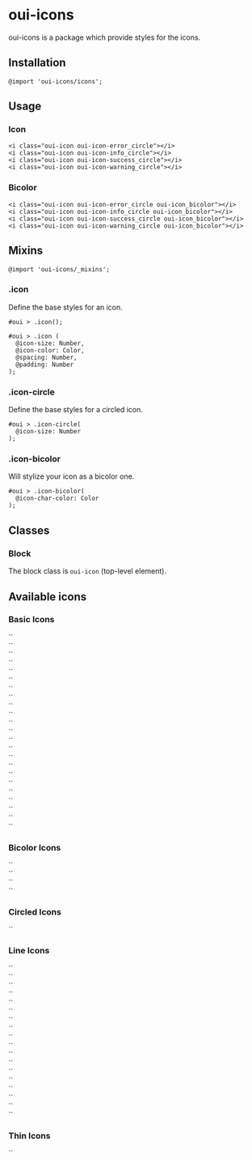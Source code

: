 # oui-icons

<component-status cx-design="partial" ux="rc"></component-status>

oui-icons is a package which provide styles for the icons.

## Installation

```less
@import 'oui-icons/icons';
```

## Usage

### Icon

```html:preview
<i class="oui-icon oui-icon-error_circle"></i>
<i class="oui-icon oui-icon-info_circle"></i>
<i class="oui-icon oui-icon-success_circle"></i>
<i class="oui-icon oui-icon-warning_circle"></i>
```

### Bicolor

```html:preview
<i class="oui-icon oui-icon-error_circle oui-icon_bicolor"></i>
<i class="oui-icon oui-icon-info_circle oui-icon_bicolor"></i>
<i class="oui-icon oui-icon-success_circle oui-icon_bicolor"></i>
<i class="oui-icon oui-icon-warning_circle oui-icon_bicolor"></i>
```

## Mixins

```less
@import 'oui-icons/_mixins';
```

### .icon

Define the base styles for an icon.

```less
#oui > .icon();
```

```less
#oui > .icon (
  @icon-size: Number,
  @icon-color: Color,
  @spacing: Number,
  @padding: Number
);
```

### .icon-circle

Define the base styles for a circled icon.

```less
#oui > .icon-circle(
  @icon-size: Number
);
```

### .icon-bicolor

Will stylize your icon as a bicolor one.

```less
#oui > .icon-bicolor(
  @icon-char-color: Color
);
```

## Classes

### Block

The block class is `oui-icon` (top-level element).

## Available icons

### Basic Icons

<div class="oui-icon-badge">
  <div class="oui-icon-badge__preview"><i class="oui-icon oui-icon-ovh" aria-hidden="true"></i></div>
  <div class="oui-icon-badge__code">
    `<i class="oui-icon oui-icon-ovh" aria-hidden="true"></i>`
  </div>
</div>

<div class="oui-icon-badge">
  <div class="oui-icon-badge__preview"><i class="oui-icon oui-icon-close" aria-hidden="true"></i></div>
  <div class="oui-icon-badge__code">
    `<i class="oui-icon oui-icon-close" aria-hidden="true"></i>`
  </div>
</div>

<div class="oui-icon-badge">
  <div class="oui-icon-badge__preview"><i class="oui-icon oui-icon-error_circle" aria-hidden="true"></i></div>
  <div class="oui-icon-badge__code">
    `<i class="oui-icon oui-icon-error_circle" aria-hidden="true"></i>`
  </div>
</div>

<div class="oui-icon-badge">
  <div class="oui-icon-badge__preview"><i class="oui-icon oui-icon-help_circle" aria-hidden="true"></i></div>
  <div class="oui-icon-badge__code">
    `<i class="oui-icon oui-icon-help_circle" aria-hidden="true"></i>`
  </div>
</div>

<div class="oui-icon-badge">
  <div class="oui-icon-badge__preview"><i class="oui-icon oui-icon-info_circle" aria-hidden="true"></i></div>
  <div class="oui-icon-badge__code">
    `<i class="oui-icon oui-icon-info_circle" aria-hidden="true"></i>`
  </div>
</div>

<div class="oui-icon-badge">
  <div class="oui-icon-badge__preview"><i class="oui-icon oui-icon-success_circle" aria-hidden="true"></i></div>
  <div class="oui-icon-badge__code">
    `<i class="oui-icon oui-icon-success_circle" aria-hidden="true"></i>`
  </div>
</div>

<div class="oui-icon-badge">
  <div class="oui-icon-badge__preview"><i class="oui-icon oui-icon-warning_circle" aria-hidden="true"></i></div>
  <div class="oui-icon-badge__code">
    `<i class="oui-icon oui-icon-warning_circle" aria-hidden="true"></i>`
  </div>
</div>

<div class="oui-icon-badge">
  <div class="oui-icon-badge__preview"><i class="oui-icon oui-icon-eye" aria-hidden="true"></i></div>
  <div class="oui-icon-badge__code">
    `<i class="oui-icon oui-icon-eye" aria-hidden="true"></i>`
  </div>
</div>

<div class="oui-icon-badge">
  <div class="oui-icon-badge__preview"><i class="oui-icon oui-icon-eye-blocked" aria-hidden="true"></i></div>
  <div class="oui-icon-badge__code">
    `<i class="oui-icon oui-icon-eye-blocked" aria-hidden="true"></i>`
  </div>
</div>

<div class="oui-icon-badge">
  <div class="oui-icon-badge__preview"><i class="oui-icon oui-icon-chevron-up" aria-hidden="true"></i></div>
  <div class="oui-icon-badge__code">
    `<i class="oui-icon oui-icon-chevron-up" aria-hidden="true"></i>`
  </div>
</div>

<div class="oui-icon-badge">
  <div class="oui-icon-badge__preview"><i class="oui-icon oui-icon-chevron-right" aria-hidden="true"></i></div>
  <div class="oui-icon-badge__code">
    `<i class="oui-icon oui-icon-chevron-right" aria-hidden="true"></i>`
  </div>
</div>

<div class="oui-icon-badge">
  <div class="oui-icon-badge__preview"><i class="oui-icon oui-icon-chevron-down" aria-hidden="true"></i></div>
  <div class="oui-icon-badge__code">
    `<i class="oui-icon oui-icon-chevron-down" aria-hidden="true"></i>`
  </div>
</div>

<div class="oui-icon-badge">
  <div class="oui-icon-badge__preview"><i class="oui-icon oui-icon-chevron-left" aria-hidden="true"></i></div>
  <div class="oui-icon-badge__code">
    `<i class="oui-icon oui-icon-chevron-left" aria-hidden="true"></i>`
  </div>
</div>

<div class="oui-icon-badge">
  <div class="oui-icon-badge__preview"><i class="oui-icon oui-icon-arrow-up" aria-hidden="true"></i></div>
  <div class="oui-icon-badge__code">
    `<i class="oui-icon oui-icon-arrow-up" aria-hidden="true"></i>`
  </div>
</div>

<div class="oui-icon-badge">
  <div class="oui-icon-badge__preview"><i class="oui-icon oui-icon-arrow-down" aria-hidden="true"></i></div>
  <div class="oui-icon-badge__code">
    `<i class="oui-icon oui-icon-arrow-down" aria-hidden="true"></i>`
  </div>
</div>

<div class="oui-icon-badge">
  <div class="oui-icon-badge__preview"><i class="oui-icon oui-icon-error" aria-hidden="true"></i></div>
  <div class="oui-icon-badge__code">
    `<i class="oui-icon oui-icon-error" aria-hidden="true"></i>`
  </div>
</div>

<div class="oui-icon-badge">
  <div class="oui-icon-badge__preview"><i class="oui-icon oui-icon-success" aria-hidden="true"></i></div>
  <div class="oui-icon-badge__code">
    `<i class="oui-icon oui-icon-success" aria-hidden="true"></i>`
  </div>
</div>

<div class="oui-icon-badge">
  <div class="oui-icon-badge__preview"><i class="oui-icon oui-icon-padlock-close" aria-hidden="true"></i></div>
  <div class="oui-icon-badge__code">
    `<i class="oui-icon oui-icon-padlock-close" aria-hidden="true"></i>`
  </div>
</div>

<div class="oui-icon-badge">
  <div class="oui-icon-badge__preview"><i class="oui-icon oui-icon-copy-error" aria-hidden="true"></i></div>
  <div class="oui-icon-badge__code">
    `<i class="oui-icon oui-icon-copy-error" aria-hidden="true"></i>`
  </div>
</div>

<div class="oui-icon-badge">
  <div class="oui-icon-badge__preview"><i class="oui-icon oui-icon-copy-normal" aria-hidden="true"></i></div>
  <div class="oui-icon-badge__code">
    `<i class="oui-icon oui-icon-copy-normal" aria-hidden="true"></i>`
  </div>
</div>

<div class="oui-icon-badge">
  <div class="oui-icon-badge__preview"><i class="oui-icon oui-icon-copy-success" aria-hidden="true"></i></div>
  <div class="oui-icon-badge__code">
    `<i class="oui-icon oui-icon-copy-success" aria-hidden="true"></i>`
  </div>
</div>

<div class="oui-icon-badge">
  <div class="oui-icon-badge__preview"><i class="oui-icon oui-icon-add" aria-hidden="true"></i></div>
  <div class="oui-icon-badge__code">
    `<i class="oui-icon oui-icon-add" aria-hidden="true"></i>`
  </div>
</div>

<div class="oui-icon-badge">
  <div class="oui-icon-badge__preview"><i class="oui-icon oui-icon-remove" aria-hidden="true"></i></div>
  <div class="oui-icon-badge__code">
    `<i class="oui-icon oui-icon-remove" aria-hidden="true"></i>`
  </div>
</div>

### Bicolor Icons

<div class="oui-icon-badge">
  <div class="oui-icon-badge__preview"><i class="oui-icon oui-icon-error_circle oui-icon_bicolor" aria-hidden="true"></i></div>
  <div class="oui-icon-badge__code">
    `<i class="oui-icon oui-icon-error_circle oui-icon_bicolor" aria-hidden="true"></i>`
  </div>
</div>

<div class="oui-icon-badge">
  <div class="oui-icon-badge__preview"><i class="oui-icon oui-icon-info_circle oui-icon_bicolor" aria-hidden="true"></i></div>
  <div class="oui-icon-badge__code">
    `<i class="oui-icon oui-icon-info_circle oui-icon_bicolor" aria-hidden="true"></i>`
  </div>
</div>

<div class="oui-icon-badge">
  <div class="oui-icon-badge__preview"><i class="oui-icon oui-icon-success_circle oui-icon_bicolor" aria-hidden="true"></i></div>
  <div class="oui-icon-badge__code">
    `<i class="oui-icon oui-icon-success_circle oui-icon_bicolor" aria-hidden="true"></i>`
  </div>
</div>

<div class="oui-icon-badge">
  <div class="oui-icon-badge__preview"><i class="oui-icon oui-icon-warning_circle oui-icon_bicolor" aria-hidden="true"></i></div>
  <div class="oui-icon-badge__code">
    `<i class="oui-icon oui-icon-warning_circle oui-icon_bicolor" aria-hidden="true"></i>`
  </div>
</div>

### Circled Icons

<div class="oui-icon-badge">
  <div class="oui-icon-badge__preview"><i class="oui-icon oui-icon-close oui-icon_circle" aria-hidden="true"></i></div>
  <div class="oui-icon-badge__code">
    `<i class="oui-icon oui-icon-close oui-icon_circle" aria-hidden="true"></i>`
  </div>
</div>

### Line Icons

<div class="oui-icon-badge">
  <div class="oui-icon-badge__preview"><i class="oui-icon oui-icon-pen_line" aria-hidden="true"></i></div>
  <div class="oui-icon-badge__code">
    `<i class="oui-icon oui-icon-pen_line" aria-hidden="true"></i>`
  </div>
</div>

<div class="oui-icon-badge">
  <div class="oui-icon-badge__preview"><i class="oui-icon oui-icon-power_line" aria-hidden="true"></i></div>
  <div class="oui-icon-badge__code">
    `<i class="oui-icon oui-icon-power_line" aria-hidden="true"></i>`
  </div>
</div>

<div class="oui-icon-badge">
  <div class="oui-icon-badge__preview"><i class="oui-icon oui-icon-trash_line" aria-hidden="true"></i></div>
  <div class="oui-icon-badge__code">
    `<i class="oui-icon oui-icon-trash_line" aria-hidden="true"></i>`
  </div>
</div>

<div class="oui-icon-badge">
  <div class="oui-icon-badge__preview"><i class="oui-icon oui-icon-chat_line" aria-hidden="true"></i></div>
  <div class="oui-icon-badge__code">
    `<i class="oui-icon oui-icon-chat_line" aria-hidden="true"></i>`
  </div>
</div>

<div class="oui-icon-badge">
  <div class="oui-icon-badge__preview"><i class="oui-icon oui-icon-check_line" aria-hidden="true"></i></div>
  <div class="oui-icon-badge__code">
    `<i class="oui-icon oui-icon-check_line" aria-hidden="true"></i>`
  </div>
</div>

<div class="oui-icon-badge">
  <div class="oui-icon-badge__preview"><i class="oui-icon oui-icon-chevron-up_line" aria-hidden="true"></i></div>
  <div class="oui-icon-badge__code">
    `<i class="oui-icon oui-icon-chevron-up_line" aria-hidden="true"></i>`
  </div>
</div>

<div class="oui-icon-badge">
  <div class="oui-icon-badge__preview"><i class="oui-icon oui-icon-chevron-right_line" aria-hidden="true"></i></div>
  <div class="oui-icon-badge__code">
    `<i class="oui-icon oui-icon-chevron-right_line" aria-hidden="true"></i>`
  </div>
</div>

<div class="oui-icon-badge">
  <div class="oui-icon-badge__preview"><i class="oui-icon oui-icon-chevron-down_line" aria-hidden="true"></i></div>
  <div class="oui-icon-badge__code">
    `<i class="oui-icon oui-icon-chevron-down_line" aria-hidden="true"></i>`
  </div>
</div>

<div class="oui-icon-badge">
  <div class="oui-icon-badge__preview"><i class="oui-icon oui-icon-chevron-left_line" aria-hidden="true"></i></div>
  <div class="oui-icon-badge__code">
    `<i class="oui-icon oui-icon-chevron-left_line" aria-hidden="true"></i>`
  </div>
</div>

<div class="oui-icon-badge">
  <div class="oui-icon-badge__preview"><i class="oui-icon oui-icon-check-circle_line" aria-hidden="true"></i></div>
  <div class="oui-icon-badge__code">
    `<i class="oui-icon oui-icon-check-circle_line" aria-hidden="true"></i>`
  </div>
</div>

<div class="oui-icon-badge">
  <div class="oui-icon-badge__preview"><i class="oui-icon oui-icon-counter_line" aria-hidden="true"></i></div>
  <div class="oui-icon-badge__code">
    `<i class="oui-icon oui-icon-counter_line" aria-hidden="true"></i>`
  </div>
</div>

<div class="oui-icon-badge">
  <div class="oui-icon-badge__preview"><i class="oui-icon oui-icon-gear_line" aria-hidden="true"></i></div>
  <div class="oui-icon-badge__code">
    `<i class="oui-icon oui-icon-gear_line" aria-hidden="true"></i>`
  </div>
</div>

<div class="oui-icon-badge">
  <div class="oui-icon-badge__preview"><i class="oui-icon oui-icon-page_line" aria-hidden="true"></i></div>
  <div class="oui-icon-badge__code">
    `<i class="oui-icon oui-icon-page_line" aria-hidden="true"></i>`
  </div>
</div>

<div class="oui-icon-badge">
  <div class="oui-icon-badge__preview"><i class="oui-icon oui-icon-paperplane_line" aria-hidden="true"></i></div>
  <div class="oui-icon-badge__code">
    `<i class="oui-icon oui-icon-paperplane_line" aria-hidden="true"></i>`
  </div>
</div>

<div class="oui-icon-badge">
  <div class="oui-icon-badge__preview"><i class="oui-icon oui-icon-printer_line" aria-hidden="true"></i></div>
  <div class="oui-icon-badge__code">
    `<i class="oui-icon oui-icon-printer_line" aria-hidden="true"></i>`
  </div>
</div>

<div class="oui-icon-badge">
  <div class="oui-icon-badge__preview"><i class="oui-icon oui-icon-user_line" aria-hidden="true"></i></div>
  <div class="oui-icon-badge__code">
    `<i class="oui-icon oui-icon-user_line" aria-hidden="true"></i>`
  </div>
</div>

<div class="oui-icon-badge">
  <div class="oui-icon-badge__preview"><i class="oui-icon oui-icon-pdf_line" aria-hidden="true"></i></div>
  <div class="oui-icon-badge__code">
    `<i class="oui-icon oui-icon-pdf_line" aria-hidden="true"></i>`
  </div>
</div>

<div class="oui-icon-badge">
  <div class="oui-icon-badge__preview"><i class="oui-icon oui-icon-external_link" aria-hidden="true"></i></div>
  <div class="oui-icon-badge__code">
    `<i class="oui-icon oui-icon-external_link" aria-hidden="true"></i>`
  </div>
</div>

### Thin Icons

<div class="oui-icon-badge">
  <div class="oui-icon-badge__preview"><i class="oui-icon oui-icon-close_thin" aria-hidden="true"></i></div>
  <div class="oui-icon-badge__code">
    `<i class="oui-icon oui-icon-close_thin" aria-hidden="true"></i>`
  </div>
</div>
